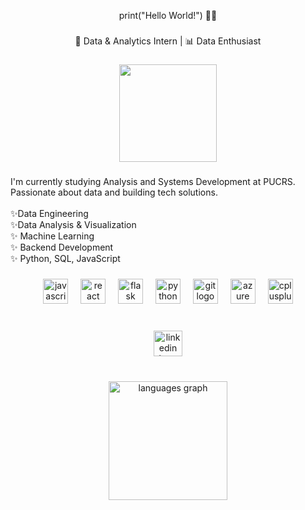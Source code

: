 <p align="center">print("Hello World!") 👋🏻</p>

###

<p align="center">💼 Data & Analytics Intern | 📊 Data Enthusiast</p>

###

<div align="center">
  <img height="156" src="https://i.pinimg.com/originals/fe/b6/b6/feb6b68d5ffc34b5f5f03f72b035f04e.gif"  />
</div>

###

<p align="left">I'm currently studying Analysis and Systems Development at PUCRS. Passionate about data and building tech solutions. <br><br>✨Data Engineering <br>✨Data Analysis & Visualization<br>✨ Machine Learning<br>✨ Backend Development<br>✨ Python, SQL, JavaScript</p>

###

<div align="center">
  <img src="https://cdn.jsdelivr.net/gh/devicons/devicon/icons/javascript/javascript-original.svg" height="40" alt="javascript logo"  />
  <img width="12" />
  <img src="https://cdn.jsdelivr.net/gh/devicons/devicon/icons/react/react-original.svg" height="40" alt="react logo"  />
  <img width="12" />
  <img src="https://cdn.jsdelivr.net/gh/devicons/devicon/icons/flask/flask-original.svg" height="40" alt="flask logo"  />
  <img width="12" />
  <img src="https://cdn.jsdelivr.net/gh/devicons/devicon/icons/python/python-original.svg" height="40" alt="python logo"  />
  <img width="12" />
  <img src="https://cdn.jsdelivr.net/gh/devicons/devicon/icons/git/git-original.svg" height="40" alt="git logo"  />
  <img width="12" />
  <img src="https://cdn.jsdelivr.net/gh/devicons/devicon/icons/azure/azure-original.svg" height="40" alt="azure logo"  />
  <img width="12" />
  <img src="https://cdn.jsdelivr.net/gh/devicons/devicon/icons/cplusplus/cplusplus-original.svg" height="40" alt="cplusplus logo"  />
</div>

###

<br clear="both">

<div align="center">
  <a href="https://www.linkedin.com/in/gabriela-medeirosantos/" target="_blank">
    <img src="https://raw.githubusercontent.com/maurodesouza/profile-readme-generator/master/src/assets/icons/social/linkedin/default.svg" width="46" height="41" alt="linkedin logo"  />
  </a>
</div>

###

<br clear="both">

<div align="center">
  <img src="https://github-readme-stats.vercel.app/api/top-langs?username=gabiscript&locale=en&hide_title=false&layout=compact&card_width=320&langs_count=5&theme=dark&hide_border=true&order=2" height="190" alt="languages graph"  />
</div>

###

